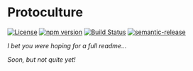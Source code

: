 # Protoculture


[![License](https://img.shields.io/badge/License-Apache%202.0-blue.svg)](https://opensource.org/licenses/Apache-2.0)
[![npm version](https://badge.fury.io/js/protoculture.svg)](https://badge.fury.io/js/protoculture)
[![Build Status](https://travis-ci.org/atrauzzi/protoculture.svg?branch=master)](https://travis-ci.org/atrauzzi/protoculture) 
[![semantic-release](https://img.shields.io/badge/%20%20%F0%9F%93%A6%F0%9F%9A%80-semantic--release-e10079.svg)](https://github.com/semantic-release/semantic-release)


_I bet you were hoping for a full readme..._

_Soon, but not quite yet!_